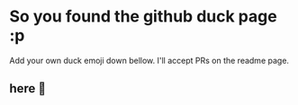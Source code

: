 # So you found the github duck page :p
Add your own duck emoji down bellow. I'll accept PRs on the readme page.
## here :duck:
